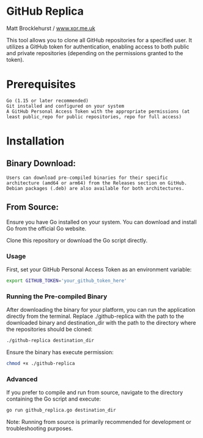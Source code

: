 # GitHub Replica

Matt Brocklehurst / www.xor.me.uk

This tool allows you to clone all GitHub repositories for a specified user. It utilizes a GitHub token for authentication, enabling access to both public and private repositories (depending on the permissions granted to the token).

# Prerequisites

    Go (1.15 or later recommended)
    Git installed and configured on your system
    A GitHub Personal Access Token with the appropriate permissions (at least public_repo for public repositories, repo for full access)

# Installation

## Binary Download:

    Users can download pre-compiled binaries for their specific architecture (amd64 or arm64) from the Releases section on GitHub. Debian packages (.deb) are also available for both architectures.

## From Source:

Ensure you have Go installed on your system. You can download and install Go from the official Go website.

Clone this repository or download the Go script directly.

### Usage

First, set your GitHub Personal Access Token as an environment variable:

```bash
export GITHUB_TOKEN='your_github_token_here'
```

### Running the Pre-compiled Binary

After downloading the binary for your platform, you can run the application directly from the terminal. Replace ./github-replica with the path to the downloaded binary and destination_dir with the path to the directory where the repositories should be cloned:

```bash
./github-replica destination_dir
```

Ensure the binary has execute permission:

```bash
chmod +x ./github-replica
```

### Advanced

If you prefer to compile and run from source, navigate to the directory containing the Go script and execute:

```bash
go run github_replica.go destination_dir
```

Note: Running from source is primarily recommended for development or troubleshooting purposes.